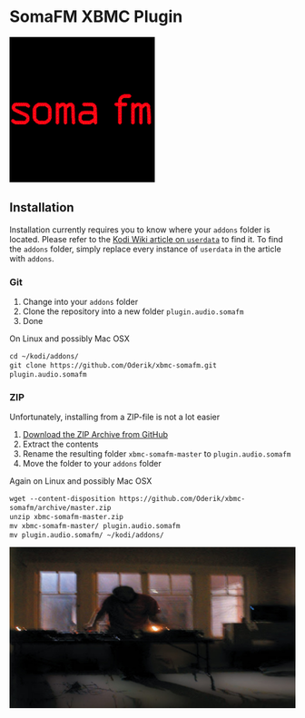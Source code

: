 SomaFM XBMC Plugin
==================

![SomaFM icon](icon.png?raw=true)

Installation
------------

Installation currently requires you to know where your `addons` folder is located. Please refer to
the [Kodi Wiki article on `userdata`](http://kodi.org/?title=Userdata) to find it. To find the
`addons` folder, simply replace every instance of `userdata` in the article with `addons`.

### Git

 1. Change into your `addons` folder
 2. Clone the repository into a new folder `plugin.audio.somafm`
 3. Done

On Linux and possibly Mac OSX

    cd ~/kodi/addons/
    git clone https://github.com/Oderik/xbmc-somafm.git plugin.audio.somafm

### ZIP

Unfortunately, installing from a ZIP-file is not a lot easier

 1. [Download the ZIP Archive from GitHub](https://github.com/Oderik/xbmc-somafm/archive/master.zip)
 2. Extract the contents
 3. Rename the resulting folder `xbmc-somafm-master` to `plugin.audio.somafm`
 4. Move the folder to your `addons` folder

Again on Linux and possibly Mac OSX

    wget --content-disposition https://github.com/Oderik/xbmc-somafm/archive/master.zip
    unzip xbmc-somafm-master.zip 
    mv xbmc-somafm-master/ plugin.audio.somafm
    mv plugin.audio.somafm/ ~/kodi/addons/

![SomaFM fanart](fanart.jpg?raw=true)
